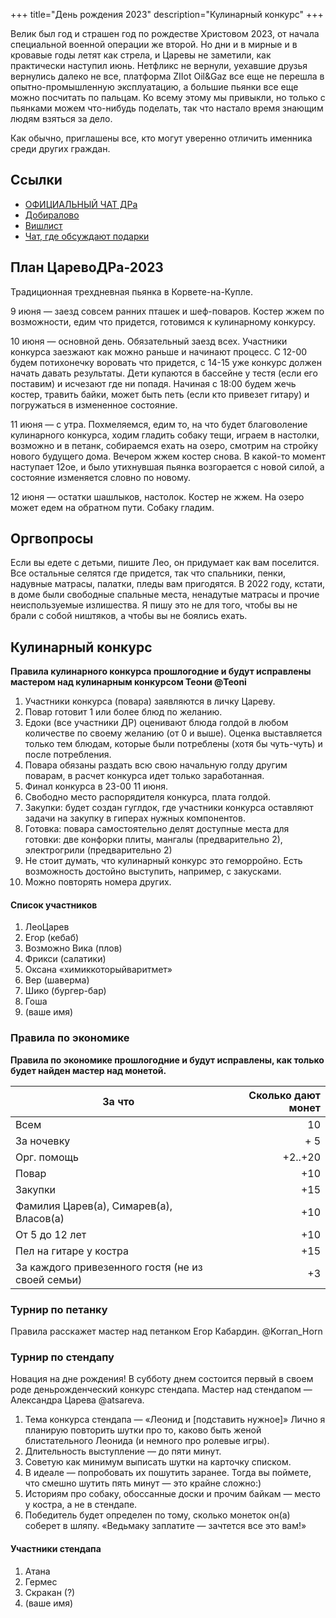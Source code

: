 +++
title="День рождения 2023"
description="Кулинарный конкурс"
+++

Велик был год и страшен год по рождестве Христовом 2023, от начала специальной военной операции же второй. Но дни и в мирные и в кровавые годы летят как стрела, и Царевы не заметили, как практически наступил июнь. Нетфликс не вернули, уехавшие друзья вернулись далеко не все, платформа ZIIot Oil&Gaz все еще не перешла в опытно-промышленную эксплуатацию, а большие пьянки все еще можно посчитать по пальцам. Ко всему этому мы привыкли, но только с пьянками можем что-нибудь поделать, так что настало время знающим людям взяться за дело.

Как обычно, приглашены все, кто могут уверенно отличить именника среди других граждан.

Ссылки
---

- [ОФИЦИАЛЬНЫЙ ЧАТ ДРа](https://t.me/+XoOp4XGc2z8wMTgy)
- [Добиралово](https://leotsarev.ru/personal/korvet/)
- [Вишлист](https://leotsarev.ru/personal/wishlist/leo/)
- [Чат, где обсуждают подарки](https://t.me/+ZfMzbkxf5tljMTUy)

План ЦаревоДРа-2023
---

Традиционная трехдневная пьянка в Корвете-на-Купле. 

9 июня — заезд совсем ранних пташек и шеф-поваров. Костер жжем по возможности, едим что придется, готовимся к кулинарному конкурсу.

10 июня — основной день. Обязательный заезд всех. Участники конкурса заезжают как можно раньше и начинают процесс. С 12-00 будем потихонечку воровать что придется, с 14-15 уже конкурс должен начать давать результаты. Дети купаются в бассейне у тестя (если его поставим) и исчезают где ни попадя. Начиная с 18:00 будем жечь костер, травить байки, может быть петь (если кто привезет гитару) и погружаться в измененное состояние.

11 июня — с утра. Похмеляемся, едим то, на что будет благоволение кулинарного конкурса, ходим гладить собаку тещи, играем в настолки, возможно и в петанк, собираемся ехать на озеро, смотрим на стройку нового будущего дома. Вечером жжем костер снова. В какой-то момент наступает 12ое, и было утихнувшая пьянка возгорается с новой силой, а состояние изменяется словно по новому.

12 июня — остатки шашлыков, настолок.  Костер не жжем. На озеро может едем на обратном пути. Собаку гладим.

Оргвопросы
---
Если вы едете с детьми, пишите Лео, он придумает как вам поселится. Все остальные селятся где придется, так что  спальники, пенки, надувные матрасы, палатки, пледы вам пригодятся. В 2022 году, кстати, в доме были свободные спальные места, ненадутые матрасы и прочие неиспользуемые излишества. Я пишу это не для того, чтобы вы не брали с собой ништяков, а чтобы вы не боялись ехать.

Кулинарный конкурс
---

**Правила кулинарного конкурса прошлогодние и будут исправлены мастером над кулинарным конкурсом Теони @Teoni**


1. Участники конкурса (повара) заявляются в личку Цареву.
1. Повар готовит 1 или более блюд по желанию.
1. Едоки (все участники ДР) оценивают блюда голдой в любом количестве по своему желанию (от 0 и выше). Оценка выставляется только тем блюдам, которые были потреблены (хотя бы чуть-чуть) и после потребления.
1. Повара обязаны раздать всю свою начальную голду другим поварам, в расчет конкурса идет только заработанная.
1. Финал конкурса в 23-00 11 июня.
1. Свободно место распорядителя конкурса, плата голдой.
1. Закупки: будет создан гуглдок, где участники конкурса оставляют задачи на закупку в гиперах нужных компонентов.
1. Готовка: повара самостоятельно делят доступные места для готовки: две конфорки плиты, мангалы (предварительно 2), электрогрили (предварительно 2)
1. Не стоит думать, что кулинарный конкурс это геморройно. Есть возможность достойно выступить, например, с закусками.
1. Можно повторять номера других.

#### Список участников

1. ЛеоЦарев
1. Егор (кебаб)
1. Возможно Вика (плов)
1. Фрикси (салатики)
1. Оксана «химиккоторыйваритмет»
1. Вер (шаверма)
1. Шико (бургер-бар)
1. Гоша
1. (ваше имя)

### Правила по экономике

**Правила по экономике прошлогодние и будут исправлены, как только будет найден мастер над монетой.**

За что | Сколько дают монет
-------|----------:
Всем | 10
За ночевку | + 5
Орг. помощь | +2..+20
Повар | +10
Закупки | +15
Фамилия Царев(а), Симарев(а), Власов(а) | +10
От 5 до 12 лет | +10
Пел на гитаре у костра | +15
За каждого привезенного гостя (не из своей семьи) | +3

### Турнир по петанку

Правила расскажет мастер над петанком Егор Кабардин. @Korran_Horn

### Турнир по стендапу

Новация на дне рождения! В субботу днем состоится первый в своем роде деньрожденческий конкурс стендапа. Мастер над стендапом — Александра Царева @atsareva.

1. Тема конкурса стендапа — «Леонид и [подставить нужное]»
Лично я планирую повторить шутки про то, каково быть женой блистательного Леонида (и немного про ролевые игры).
2. Длительность выступление — до пяти минут. 
3. Советую как минимум выписать шутки на карточку списком. 
3. В идеале — попробовать их пошутить заранее. Тогда вы поймете, что смешно шутить пять минут — это крайне сложно:)
4. Историям про собаку, обоссанные доски и прочим байкам — место у костра, а не в стендапе.
5. Победитель будет определен по тому, сколько монеток он(а) соберет в шляпу. «Ведьмаку заплатите — зачтется все это вам!»

#### Участники стендапа

1. Атана
1. Гермес
1. Скракан (?)
1. (ваше имя)

